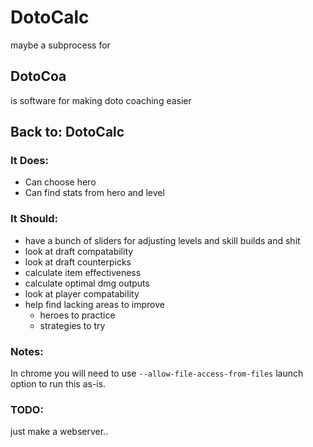 # DotoCalc

maybe a subprocess for

## DotoCoa

is software for making doto coaching easier

## Back to: DotoCalc

### It Does:

* Can choose hero
* Can find stats from hero and level

### It Should:

* have a bunch of sliders for adjusting levels and skill builds and shit
* look at draft compatability
* look at draft counterpicks
* calculate item effectiveness
* calculate optimal dmg outputs
* look at player compatability
* help find lacking areas to improve
	* heroes to practice
	* strategies to try

### Notes:

In chrome you will need to use `--allow-file-access-from-files` launch option to run this as-is.

### TODO:

just make a webserver..

